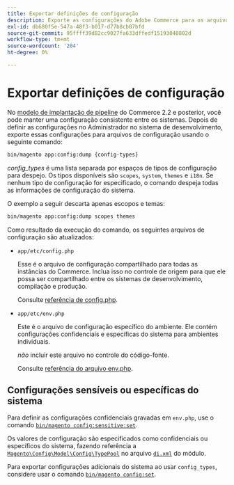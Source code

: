```yaml
---
title: Exportar definições de configuração
description: Exporte as configurações do Adobe Commerce para os arquivos de configuração, também conhecidos como despejo de configuração.
exl-id: db680f5e-547a-48f3-b017-d77b8cb07bfd
source-git-commit: 95ffff39d82cc9027fa633dffedf15193040802d
workflow-type: tm+mt
source-wordcount: '204'
ht-degree: 0%

---
```


# Exportar definições de configuração

No [modelo de implantação de pipeline](../deployment/technical-details.md) do Commerce 2.2 e posterior, você pode manter uma configuração consistente entre os sistemas. Depois de definir as configurações no Administrador no sistema de desenvolvimento, exporte essas configurações para arquivos de configuração usando o seguinte comando:

```bash
bin/magento app:config:dump {config-types}
```

_config_types_ é uma lista separada por espaços de tipos de configuração para despejo. Os tipos disponíveis são `scopes`, `system`, `themes` e `i18n`. Se nenhum tipo de configuração for especificado, o comando despeja todas as informações de configuração do sistema.

O exemplo a seguir descarta apenas escopos e temas:

```bash
bin/magento app:config:dump scopes themes
```

Como resultado da execução do comando, os seguintes arquivos de configuração são atualizados:

- `app/etc/config.php`

  Esse é o arquivo de configuração compartilhado para todas as instâncias do Commerce.
Inclua isso no controle de origem para que ele possa ser compartilhado entre os sistemas de desenvolvimento, compilação e produção.

  Consulte [referência de config.php](../reference/config-reference-configphp.md).

- `app/etc/env.php`

  Este é o arquivo de configuração específico do ambiente.
Ele contém configurações confidenciais e específicas do sistema para ambientes individuais.

  _não_ incluir este arquivo no controle do código-fonte.

  Consulte [referência do arquivo env.php](../reference/config-reference-envphp.md).

## Configurações sensíveis ou específicas do sistema

Para definir as configurações confidenciais gravadas em `env.php`, use o comando [`bin/magento config:sensitive:set`](set-configuration-values.md#set-values).

Os valores de configuração são especificados como confidenciais ou específicos do sistema, fazendo referência a [`Magento\Config\Model\Config\TypePool`](https://github.com/magento/magento2/blob/2.4/app/code/Magento/Config/Model/Config/TypePool.php) no arquivo [`di.xml`](https://developer.adobe.com/commerce/php/development/configuration/sensitive-environment-settings/#how-to-specify-values-as-sensitive-or-system-specific) do módulo.

Para exportar configurações adicionais do sistema ao usar `config_types`, considere usar o comando [`bin/magento config:set`](set-configuration-values.md#set-values).
